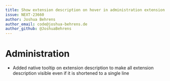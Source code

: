 ```yaml
---
title: Show extension description on hover in administration extension listing
issue: NEXT-23660
author: Joshua Behrens
author_email: code@joshua-behrens.de
author_github: @JoshuaBehrens
---
```

# Administration
* Added native tooltip on extension description to make all extension description visible even if it is shortened to a single line 
